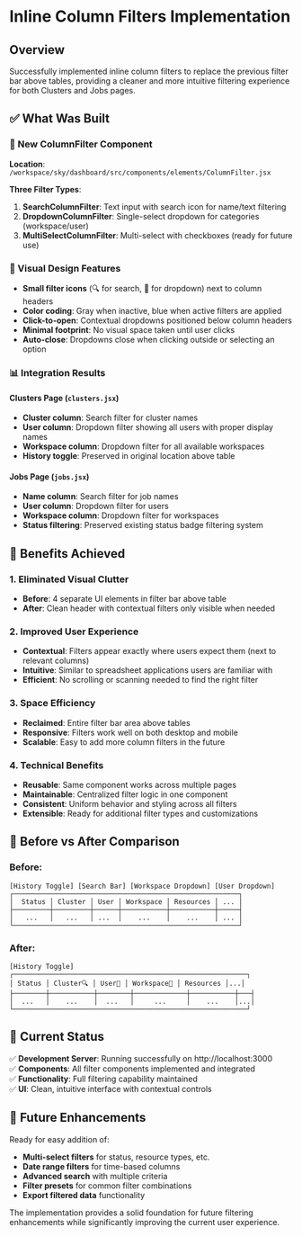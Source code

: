 # Inline Column Filters Implementation

## Overview
Successfully implemented inline column filters to replace the previous filter bar above tables, providing a cleaner and more intuitive filtering experience for both Clusters and Jobs pages.

## ✅ What Was Built

### 🔧 New ColumnFilter Component
**Location**: `/workspace/sky/dashboard/src/components/elements/ColumnFilter.jsx`

**Three Filter Types**:
1. **SearchColumnFilter**: Text input with search icon for name/text filtering
2. **DropdownColumnFilter**: Single-select dropdown for categories (workspace/user)  
3. **MultiSelectColumnFilter**: Multi-select with checkboxes (ready for future use)

### 🎯 Visual Design Features
- **Small filter icons** (🔍 for search, 🔽 for dropdown) next to column headers
- **Color coding**: Gray when inactive, blue when active filters are applied
- **Click-to-open**: Contextual dropdowns positioned below column headers
- **Minimal footprint**: No visual space taken until user clicks
- **Auto-close**: Dropdowns close when clicking outside or selecting an option

### 📊 Integration Results

#### **Clusters Page (`clusters.jsx`)**
- **Cluster column**: Search filter for cluster names
- **User column**: Dropdown filter showing all users with proper display names  
- **Workspace column**: Dropdown filter for all available workspaces
- **History toggle**: Preserved in original location above table

#### **Jobs Page (`jobs.jsx`)**  
- **Name column**: Search filter for job names
- **User column**: Dropdown filter for users
- **Workspace column**: Dropdown filter for workspaces
- **Status filtering**: Preserved existing status badge filtering system

## 🚀 Benefits Achieved

### 1. **Eliminated Visual Clutter**
- **Before**: 4 separate UI elements in filter bar above table
- **After**: Clean header with contextual filters only visible when needed

### 2. **Improved User Experience**
- **Contextual**: Filters appear exactly where users expect them (next to relevant columns)
- **Intuitive**: Similar to spreadsheet applications users are familiar with
- **Efficient**: No scrolling or scanning needed to find the right filter

### 3. **Space Efficiency**
- **Reclaimed**: Entire filter bar area above tables
- **Responsive**: Filters work well on both desktop and mobile
- **Scalable**: Easy to add more column filters in the future

### 4. **Technical Benefits**
- **Reusable**: Same component works across multiple pages
- **Maintainable**: Centralized filter logic in one component
- **Consistent**: Uniform behavior and styling across all filters
- **Extensible**: Ready for additional filter types and customizations

## 🔄 Before vs After Comparison

### Before:
```
[History Toggle] [Search Bar] [Workspace Dropdown] [User Dropdown]
┌────────────────────────────────────────────────────────┐
│  Status │ Cluster │ User │ Workspace │ Resources │ ... │
├─────────┼─────────┼──────┼───────────┼───────────┼─────┤
│   ...   │   ...   │ ...  │    ...    │    ...    │ ... │
└────────────────────────────────────────────────────────┘
```

### After:
```
[History Toggle]
┌──────────────────────────────────────────────────────────┐
│ Status │ Cluster🔍 │ User🔽 │ Workspace🔽 │ Resources │...│
├────────┼───────────┼────────┼─────────────┼───────────┼───┤
│  ...   │    ...    │  ...   │     ...     │    ...    │...│
└──────────────────────────────────────────────────────────┘
```

## 🎯 Current Status

✅ **Development Server**: Running successfully on http://localhost:3000  
✅ **Components**: All filter components implemented and integrated  
✅ **Functionality**: Full filtering capability maintained  
✅ **UI**: Clean, intuitive interface with contextual controls  

## 🔮 Future Enhancements

Ready for easy addition of:
- **Multi-select filters** for status, resource types, etc.
- **Date range filters** for time-based columns
- **Advanced search** with multiple criteria
- **Filter presets** for common filter combinations
- **Export filtered data** functionality

The implementation provides a solid foundation for future filtering enhancements while significantly improving the current user experience.